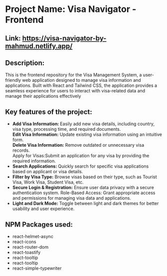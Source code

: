 <h1>Project Name: Visa Navigator - Frontend</h1>
<h2>Link: <a href="https://visa-navigator-by-mahmud.netlify.app/">https://visa-navigator-by-mahmud.netlify.app/</a></h2>

<h2>Description:</h2>

<p>This is the frontend repository for the Visa Management System, a user-friendly web application designed to manage
    visa information and applications. Built with React and Tailwind CSS, the application provides a seamless experience
    for users to interact with visa-related data and manage their applications effectively</p>

<h2>Key features of the project:</h2>

<ul>
    <li><strong>Add Visa Information: </strong>Easily add new visa details, including country, visa type, processing time, and required
        documents.  <br>
         <strong>Edit Visa Information:</strong> Update existing visa information using an intuitive form. <br>
         <strong>Delete Visa Information:</strong> Remove outdated or unnecessary visa records. <br>
        Apply for Visas:Submit an application for any visa by providing the required information.
    </li>
    <li><strong>Search Applications: </strong> Quickly search for specific visa applications based on applicant or visa
            details.</li>

   <li><strong>Filter by Visa Type:</strong> Browse visas based on their type, such as Tourist Visa, Work Visa,
        Student
        Visa, etc.</li>

<li> <strong>Secure Login & Registration:</strong> Ensure user data privacy with a secure authentication system.
        Role-Based Access: Grant appropriate access and permissions for managing visa data and applications.</li>
   <li> <strong>Light and Dark Mode:</strong> Toggle between light and dark themes for better usability and user
        experience.</li>

</ul>

<h2>NPM Packages used:</h2>
<ul>
    <li>react-helmet-async</li>
    <li>react-icons</li>
    <li>react-router-dom</li>
    <li>react-toastify</li>
    <li>react-tooltip</li>
    <li>react-tooltip</li>
    <li>react-simple-typewriter</li>
</ul>
